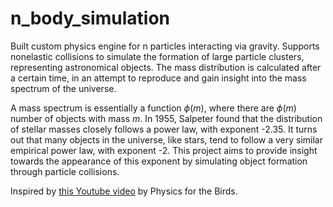 # n_body_simulation
Built custom physics engine for n particles interacting via gravity. Supports nonelastic collisions to simulate the formation of large particle clusters, representing astronomical objects. The mass distribution is calculated after a certain time, in an attempt to reproduce and gain insight into the mass spectrum of the universe.

A mass spectrum is essentially a function $\phi(m)$, where there are $\phi(m)$ number of objects with mass $m$. In 1955, Salpeter found that the distribution of stellar masses closely follows a power law, with exponent -2.35. It turns out that many objects in the universe, like stars, tend to follow a very similar empirical power law, with exponent -2. This project aims to provide insight towards the appearance of this exponent by simulating object formation through particle collisions.  

Inspired by [this Youtube video](https://www.youtube.com/watch?v=AaLwBdRXslM&ab_channel=PhysicsfortheBirds) by Physics for the Birds.
